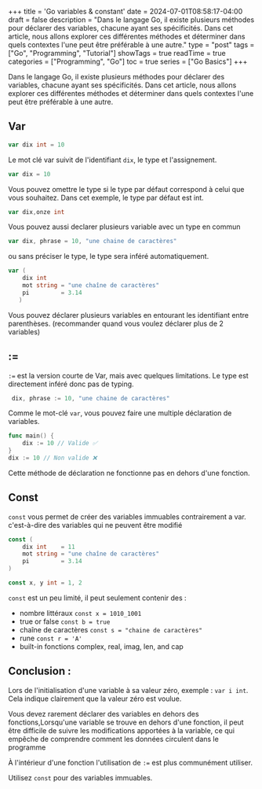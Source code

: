 +++
title = 'Go variables & constant'
date = 2024-07-01T08:58:17-04:00
draft = false
description = "Dans le langage Go, il existe plusieurs méthodes pour déclarer des variables, chacune ayant ses spécificités. Dans cet article, nous allons explorer ces différentes méthodes et déterminer dans quels contextes l'une peut être préférable à une autre."
type = "post"
tags = ["Go", "Programming", "Tutorial"]
showTags = true
readTime = true
categories = ["Programming", "Go"]
toc = true
series = ["Go Basics"]
+++

Dans le langage Go, il existe plusieurs méthodes pour déclarer des variables, chacune ayant ses spécificités. Dans cet article, nous allons explorer ces différentes méthodes et déterminer dans quels contextes l'une peut être préférable à une autre.

## Var

```go
var dix int = 10
```
Le mot clé var suivit de l'identifiant `dix`, le type et l'assignement.

```go
var dix = 10
```
Vous pouvez omettre le type si le type par défaut correspond à celui que vous souhaitez. Dans cet exemple, le type par défaut est int.

```go
var dix,onze int 
```
Vous pouvez aussi declarer plusieurs variable avec un type en commun  

```go
var dix, phrase = 10, "une chaine de caractères"
```
ou sans préciser le type, le type sera inféré automatiquement.

```go
var (
	dix int
	mot string = "une chaîne de caractères"
	pi         = 3.14
   )
```
Vous pouvez déclarer plusieurs variables en entourant les identifiant entre parenthèses. (recommander quand vous voulez déclarer plus de 2 variables)

## :=
`:=` est la version courte de Var, mais avec quelques limitations.
Le type est directement inféré donc pas de typing.


```go
 dix, phrase := 10, "une chaine de caractères"
```
Comme le mot-clé `var`, vous pouvez faire une multiple déclaration de variables.

```go
func main() {
	dix := 10 // Valide ✅
}
dix := 10 // Non valide ❌
```
Cette méthode de déclaration ne fonctionne pas en dehors d'une fonction.

## Const

`const` vous permet de créer des variables immuables contrairement a var. c'est-à-dire des variables qui ne peuvent être modifié 

```go
const (
	dix int    = 11
	mot string = "une chaîne de caractères"
	pi         = 3.14
)

const x, y int = 1, 2
```
`const` est un peu limité, il peut seulement contenir des : 
- nombre littéraux `const x = 1010_1001`
- true or false `const b = true`
- chaîne de caractères `const s = "chaine de caractères"`
- rune `const r = 'A'`
- built-in fonctions complex, real, imag, len, and cap

## Conclusion : 
Lors de l'initialisation d'une variable à sa valeur zéro, exemple : `var i int`.
Cela indique clairement que la valeur zéro est voulue.

Vous devez rarement déclarer des variables en dehors des fonctions,Lorsqu'une variable se trouve en dehors d'une fonction, il peut être difficile de suivre les modifications apportées à la variable, ce qui empêche de comprendre comment les données circulent dans le programme

À l'intérieur d'une fonction l'utilisation de `:=` est plus communément utiliser.

Utilisez `const` pour des variables immuables.

